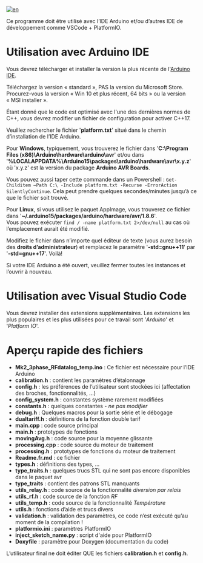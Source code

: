 [![en](https://img.shields.io/badge/lang-en-red.svg)](https://github.com/FredM67/PVRouter-3-phase/blob/master/Mk2_3phase_RFdatalog_temp/Readme.md)

Ce programme doit être utilisé avec l’IDE Arduino et/ou d’autres IDE de développement comme VSCode + PlatformIO.

# Utilisation avec Arduino IDE

Vous devrez télécharger et installer la version la plus récente de l'[Arduino IDE](https://www.arduino.cc/en/software).

Téléchargez la version « standard », PAS la version du Microsoft Store.
Procurez-vous la version « Win 10 et plus récent, 64 bits » ou la version « MSI installer ».

Étant donné que le code est optimisé avec l'une des dernières normes de C++, vous devrez modifier un fichier de configuration pour activer C++17.

Veuillez rechercher le fichier '**platform.txt**' situé dans le chemin d’installation de l’IDE Arduino.

Pour **Windows**, typiquement, vous trouverez le fichier dans '**C:\Program Files (x86)\Arduino\hardware\arduino\avr**' et/ou dans '**%LOCALAPPDATA%\Arduino15\packages\arduino\hardware\avr\x.y.z**' où 'x.y.z' est la version du package **Arduino AVR Boards**.

Vous pouvez aussi taper cette commande dans un Powershell : `Get-Childitem –Path C:\ -Include platform.txt -Recurse -ErrorAction SilentlyContinue`. Cela peut prendre quelques secondes/minutes jusqu’à ce que le fichier soit trouvé.

Pour **Linux**, si vous utilisez le paquet AppImage, vous trouverez ce fichier dans '**~/.arduino15/packages/arduino/hardware/avr/1.8.6**'.  
Vous pouvez exécuter `find / -name platform.txt 2>/dev/null` au cas où l’emplacement aurait été modifié.

Modifiez le fichier dans n’importe quel éditeur de texte (vous aurez besoin des **droits d’administrateur**) et remplacez le paramètre '**-std=gnu++11**' par '**-std=gnu++17**'. Voilà!	

Si votre IDE Arduino a été ouvert, veuillez fermer toutes les instances et l’ouvrir à nouveau.

# Utilisation avec Visual Studio Code

Vous devrez installer des extensions supplémentaires. Les extensions les plus populaires et les plus utilisées pour ce travail sont '*Arduino*' et '*Platform IO*'.

# Aperçu rapide des fichiers

- **Mk2_3phase_RFdatalog_temp.ino** : Ce fichier est nécessaire pour l’IDE Arduino
- **calibration.h** : contient les paramètres d’étalonnage
- **config.h** : les préférences de l’utilisateur sont stockées ici (affectation des broches, fonctionnalités, ...)
- **config_system.h** : constantes système rarement modifiées
- **constants.h** : quelques constantes - *ne pas modifier*
- **debug.h** : Quelques macros pour la sortie série et le débogage
- **dualtariff.h** : définitions de la fonction double tarif
- **main.cpp** : code source principal
- **main.h** : prototypes de fonctions
- **movingAvg.h** : code source pour la moyenne glissante
- **processing.cpp** : code source du moteur de traitement
- **processing.h** : prototypes de fonctions du moteur de traitement
- **Readme.fr.md** : ce fichier
- **types.h** : définitions des types, ...
- **type_traits.h** : quelques trucs STL qui ne sont pas encore disponibles dans le paquet avr
- **type_traits** : contient des patrons STL manquants
- **utils_relay.h** : code source de la fonctionnalité *diversion par relais*
- **utils_rf.h** : code source de la fonction *RF*
- **utils_temp.h** : code source de la fonctionnalité *Température*
- **utils.h** : fonctions d’aide et trucs divers
- **validation.h** : validation des paramètres, ce code n’est exécuté qu’au moment de la compilation !
- **platformio.ini** : paramètres PlatformIO
- **inject_sketch_name.py** : script d'aide pour PlatformIO
- **Doxyfile** : paramètre pour Doxygen (documentation du code)

L’utilisateur final ne doit éditer QUE les fichiers **calibration.h** et **config.h**.